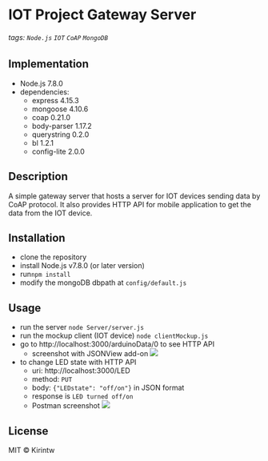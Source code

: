 # IOT Project Gateway Server
###### tags: `Node.js` `IOT` `CoAP` `MongoDB`

## Implementation
- Node.js 7.8.0
- dependencies:
    - express 4.15.3
    - mongoose 4.10.6
    - coap 0.21.0
    - body-parser 1.17.2
    - querystring 0.2.0
    - bl 1.2.1
    - config-lite 2.0.0

## Description
A simple gateway server that hosts a server for IOT devices sending data by CoAP protocol.
It also provides HTTP API for mobile application to get the data from the IOT device.

## Installation
- clone the repository
- install Node.js v7.8.0 (or later version)
- run`npm install`
- modify the mongoDB dbpath at `config/default.js`

## Usage
- run the server `node Server/server.js`
- run the mockup client (IOT device) `node clientMockup.js`
- go to http://localhost:3000/arduinoData/0 to see HTTP API
    - screenshot with JSONView add-on
    ![](https://i.imgur.com/3VNDkZP.png)
- to change LED state with HTTP API
    - uri: http://localhost:3000/LED
    - method: `PUT`
    - body: `{"LEDstate": "off/on"}` in JSON format
    - response is `LED turned off/on`
    - Postman screenshot ![](https://i.imgur.com/Jb7M2F4.png)

## License
MIT © Kirintw
